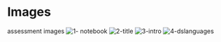 # Images
assessment images 
![1- notebook](https://github.com/hargodeyash1999/Images/assets/138023063/fed03fb3-8527-4150-8256-d2e73dcc3dff)
![2-title](https://github.com/hargodeyash1999/Images/assets/138023063/bc4e8f22-a978-4aaa-a142-0c176653fc3d)
![3-intro](https://github.com/hargodeyash1999/Images/assets/138023063/f35ba903-9000-4828-875c-4851b5aa48d5)
![4-dslanguages](https://github.com/hargodeyash1999/Images/assets/138023063/ab9f2b6b-57bd-40e3-9357-65f9d0df7c70)
